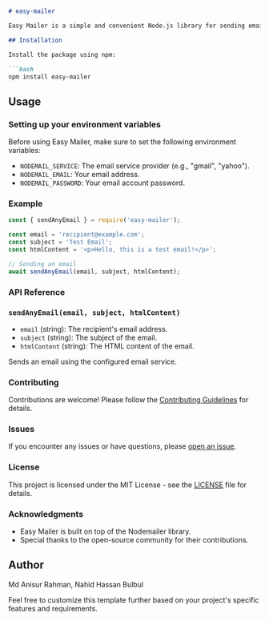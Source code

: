 # 

```markdown
# easy-mailer

Easy Mailer is a simple and convenient Node.js library for sending emails using Nodemailer. It provides an easy-to-use interface to send emails with minimal configuration.

## Installation

Install the package using npm:

```bash
npm install easy-mailer

```

## Usage

### Setting up your environment variables

Before using Easy Mailer, make sure to set the following environment variables:

- `NODEMAIL_SERVICE`: The email service provider (e.g., "gmail", "yahoo").
- `NODEMAIL_EMAIL`: Your email address.
- `NODEMAIL_PASSWORD`: Your email account password.

### Example

```jsx
const { sendAnyEmail } = require('easy-mailer');

const email = 'recipient@example.com';
const subject = 'Test Email';
const htmlContent = '<p>Hello, this is a test email!</p>';

// Sending an email
await sendAnyEmail(email, subject, htmlContent);

```

### API Reference

### `sendAnyEmail(email, subject, htmlContent)`

- `email` (string): The recipient's email address.
- `subject` (string): The subject of the email.
- `htmlContent` (string): The HTML content of the email.

Sends an email using the configured email service.

### Contributing

Contributions are welcome! Please follow the [Contributing Guidelines](https://www.notion.so/CONTRIBUTING.md) for details.

### Issues

If you encounter any issues or have questions, please [open an issue](https://github.com/yourusername/easy-mailer/issues).

### License

This project is licensed under the MIT License - see the [LICENSE](https://www.notion.so/LICENSE) file for details.

### Acknowledgments

- Easy Mailer is built on top of the Nodemailer library.
- Special thanks to the open-source community for their contributions.

## Author

Md Anisur Rahman, Nahid Hassan Bulbul

Feel free to customize this template further based on your project's specific features and requirements.